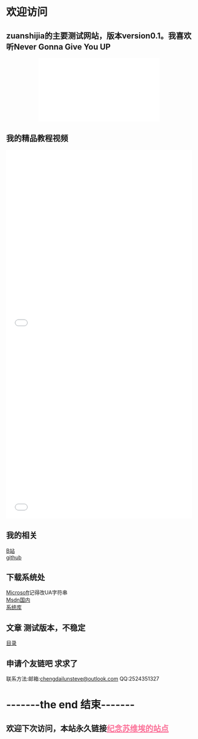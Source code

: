 # 欢迎访问
## zuanshijia的主要测试网站，版本version0.1。我喜欢听Never Gonna Give You UP<br>

<div align="center">
  <iframe frameborder="no" border="0" marginwidth="0" marginheight="0" width=330 height=86 src="//music.163.com/outchain/player?type=2&id=5221167&auto=0&height=66"></iframe>
</div>


<div align="center">
   <iframe frameborder="no" border="0" marginwidth="0" marginheight="0" width=330 height=86 src="//music.163.com/outchain/player?type=2&id=347597&auto=0&height=66"></iframe>
</div>

## 我的精品教程视频

<div align="center">
  <iframe src="//player.bilibili.com/player.html?aid=853347718&bvid=BV1gL4y1V73a&cid=581239530&page=1&high_quality=1&danmaku=0" allowfullscreen="allowfullscreen" width="100%" height="500" scrolling="no" frameborder="0" sandbox="allow-top-navigation allow-same-origin allow-forms allow-scripts"></iframe>
</div>


<div align="center">
  <iframe src="//player.bilibili.com/player.html?aid=855367842&bvid=BV1eL4y1P7SN&cid=756235464&page=1&high_quality=1&danmaku=0" allowfullscreen="allowfullscreen" width="100%" height="500" scrolling="no" frameborder="0" sandbox="allow-top-navigation allow-same-origin allow-forms allow-scripts"></iframe>
</div>


## 我的相关<br>
 [B站](https://space.bilibili.com/1327793635?spm_id_from=333.1007.0.0)<br>
 [github](https://github.com/zuanshijia)<br>
 
 
## 下载系统处<br>
[Microsoft](https://www.microsoft.com/zh-cn/software-download/windows10)记得改UA字符串<br>
[Msdn国内](https://msdn.itellyou.cn/)<br>
[系统库](https://xitongku.com)<br>


## 文章 测试版本，不稳定<br>
<a href="logmenu.html">目录</a>

## 申请个友链吧 求求了
联系方法:邮箱:chengdailunsteve@outlook.com QQ:2524351327
 

# -------the end 结束-------
## 欢迎下次访问，本站永久链接<a href="https://chnsoviet.cf" style="color: #FB7299">纪念苏维埃的站点</a>
